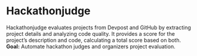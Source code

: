 # Hackathonjudge
Hackathonjudge evaluates projects from Devpost and GitHub by extracting project details and analyzing code quality. It provides a score for the project’s description and code, calculating a total score based on both.
\
**Goal:** Automate hackathon judges and organizers project evaluation.
